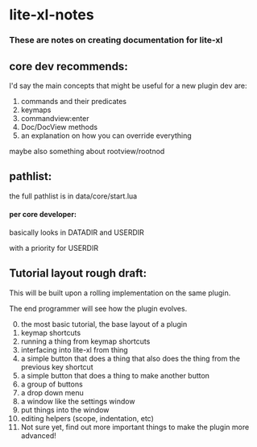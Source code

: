 # lite-xl-notes

### These are notes on creating documentation for lite-xl

## core dev recommends:

I'd say the main concepts that might be useful for a new plugin dev are:

1. commands and their predicates
2. keymaps
3. commandview:enter
4. Doc/DocView methods
5. an explanation on how you can override everything
 
maybe also something about rootview/rootnod

## pathlist:

the full pathlist is in data/core/start.lua

#### per core developer:

basically looks in DATADIR and USERDIR

with a priority for USERDIR

## Tutorial layout rough draft:

This will be built upon a rolling implementation on the same plugin.

The end programmer will see how the plugin evolves.

0. the most basic tutorial, the base layout of a plugin
1. keymap shortcuts
2. running a thing from keymap shortcuts
3. interfacing into lite-xl from thing
4. a simple button that does a thing that also does the thing from the previous key shortcut
5. a simple button that does a thing to make another button
6. a group of buttons
7. a drop down menu
8. a window like the settings window
9. put things into the window
10. editing helpers (scope, indentation, etc)
11. Not sure yet, find out more important things to make the plugin more advanced!
